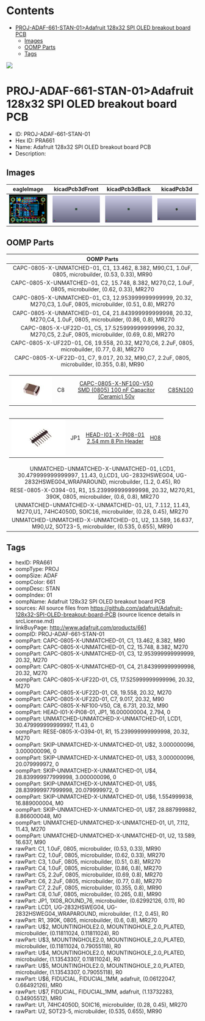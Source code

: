 



Contents
========

* [PROJ-ADAF-661-STAN-01>Adafruit 128x32 SPI OLED breakout board PCB](#proj-adaf-661-stan-01adafruit-128x32-spi-oled-breakout-board-pcb)
	* [Images](#images)
	* [OOMP Parts](#oomp-parts)
	* [Tags](#tags)
  
![][im]
# PROJ-ADAF-661-STAN-01>Adafruit 128x32 SPI OLED breakout board PCB

- ID: PROJ-ADAF-661-STAN-01
- Hex ID: PRA661
- Name: Adafruit 128x32 SPI OLED breakout board PCB
- Description: 

## Images
  
  

|eagleImage|kicadPcb3dFront|kicadPcb3dBack|kicadPcb3d|
| :---: | :---: | :---: | :---: |
|[![eagleImage](eagleImage_140.png)](eagleImage_600.png)|[![kicadPcb3dFront](kicadPcb3dFront_140.png)](kicadPcb3dFront_600.png)|[![kicadPcb3dBack](kicadPcb3dBack_140.png)](kicadPcb3dBack_600.png)|[![kicadPcb3d](kicadPcb3d_140.png)](kicadPcb3d_600.png)|

## OOMP Parts
  

|OOMP Parts|
| :---: |
|CAPC-0805-X-UNMATCHED-01, C1, 13.462, 8.382, M90,C1, 1.0uF, 0805, microbuilder, (0.53, 0.33), MR90|
|CAPC-0805-X-UNMATCHED-01, C2, 15.748, 8.382, M270,C2, 1.0uF, 0805, microbuilder, (0.62, 0.33), MR270|
|CAPC-0805-X-UNMATCHED-01, C3, 12.953999999999999, 20.32, M270,C3, 1.0uF, 0805, microbuilder, (0.51, 0.8), MR270|
|CAPC-0805-X-UNMATCHED-01, C4, 21.843999999999998, 20.32, M270,C4, 1.0uF, 0805, microbuilder, (0.86, 0.8), MR270|
|CAPC-0805-X-UF22D-01, C5, 17.525999999999996, 20.32, M270,C5, 2.2uF, 0805, microbuilder, (0.69, 0.8), MR270|
|CAPC-0805-X-UF22D-01, C6, 19.558, 20.32, M270,C6, 2.2uF, 0805, microbuilder, (0.77, 0.8), MR270|
|CAPC-0805-X-UF22D-01, C7, 9.017, 20.32, M90,C7, 2.2uF, 0805, microbuilder, (0.355, 0.8), MR90|
|<table><tr><td>![CAPC-0805-X-NF100-V50](https://raw.githubusercontent.com/oomlout/oomlout_OOMP_parts/main/CAPC-0805-X-NF100-V50/image_140.jpg)</td><td> C8</td><td>[CAPC-0805-X-NF100-V50<br>SMD (0805) 100 nF Capacitor (Ceramic) 50v](https://github.com/oomlout/oomlout_OOMP_parts/tree/main/CAPC-0805-X-NF100-V50/)</td><td>[C85N100](https://github.com/oomlout/oomlout_OOMP_parts/tree/main/CAPC-0805-X-NF100-V50/)</td></tr></table>|
|<table><tr><td>![HEAD-I01-X-PI08-01](https://raw.githubusercontent.com/oomlout/oomlout_OOMP_parts/main/HEAD-I01-X-PI08-01/image_140.jpg)</td><td> JP1</td><td>[HEAD-I01-X-PI08-01<br>2.54 mm 8 Pin Header](https://github.com/oomlout/oomlout_OOMP_parts/tree/main/HEAD-I01-X-PI08-01/)</td><td>[H08](https://github.com/oomlout/oomlout_OOMP_parts/tree/main/HEAD-I01-X-PI08-01/)</td></tr></table>|
|UNMATCHED-UNMATCHED-X-UNMATCHED-01, LCD1, 30.479999999999997, 11.43, 0,LCD1, UG-2832HSWEG04, UG-2832HSWEG04_WRAPAROUND, microbuilder, (1.2, 0.45), R0|
|RESE-0805-X-O394-01, R1, 15.239999999999998, 20.32, M270,R1, 390K, 0805, microbuilder, (0.6, 0.8), MR270|
|UNMATCHED-UNMATCHED-X-UNMATCHED-01, U1, 7.112, 11.43, M270,U1, 74HC4050D, SOIC16, microbuilder, (0.28, 0.45), MR270|
|UNMATCHED-UNMATCHED-X-UNMATCHED-01, U2, 13.589, 16.637, M90,U2, SOT23-5, microbuilder, (0.535, 0.655), MR90|

## Tags

- hexID: PRA661
- oompType: PROJ
- oompSize: ADAF
- oompColor: 661
- oompDesc: STAN
- oompIndex: 01
- oompName: Adafruit 128x32 SPI OLED breakout board PCB
- sources: All source files from https://github.com/adafruit/Adafruit-128x32-SPI-OLED-breakout-board-PCB (source licence details in srcLicense.md)
- linkBuyPage: http://www.adafruit.com/products/661
- oompID: PROJ-ADAF-661-STAN-01
- oompPart: CAPC-0805-X-UNMATCHED-01, C1, 13.462, 8.382, M90
- oompPart: CAPC-0805-X-UNMATCHED-01, C2, 15.748, 8.382, M270
- oompPart: CAPC-0805-X-UNMATCHED-01, C3, 12.953999999999999, 20.32, M270
- oompPart: CAPC-0805-X-UNMATCHED-01, C4, 21.843999999999998, 20.32, M270
- oompPart: CAPC-0805-X-UF22D-01, C5, 17.525999999999996, 20.32, M270
- oompPart: CAPC-0805-X-UF22D-01, C6, 19.558, 20.32, M270
- oompPart: CAPC-0805-X-UF22D-01, C7, 9.017, 20.32, M90
- oompPart: CAPC-0805-X-NF100-V50, C8, 6.731, 20.32, M90
- oompPart: HEAD-I01-X-PI08-01, JP1, 16.000000004, 2.794, 0
- oompPart: UNMATCHED-UNMATCHED-X-UNMATCHED-01, LCD1, 30.479999999999997, 11.43, 0
- oompPart: RESE-0805-X-O394-01, R1, 15.239999999999998, 20.32, M270
- oompPart: SKIP-UNMATCHED-X-UNMATCHED-01, U$2, 3.000000096, 3.000000096, 0
- oompPart: SKIP-UNMATCHED-X-UNMATCHED-01, U$3, 3.000000096, 20.079999972, 0
- oompPart: SKIP-UNMATCHED-X-UNMATCHED-01, U$4, 28.839999977999998, 3.000000096, 0
- oompPart: SKIP-UNMATCHED-X-UNMATCHED-01, U$5, 28.839999977999998, 20.079999972, 0
- oompPart: SKIP-UNMATCHED-X-UNMATCHED-01, U$6, 1.554999938, 16.889000004, M0
- oompPart: SKIP-UNMATCHED-X-UNMATCHED-01, U$7, 28.887999882, 8.866000048, M0
- oompPart: UNMATCHED-UNMATCHED-X-UNMATCHED-01, U1, 7.112, 11.43, M270
- oompPart: UNMATCHED-UNMATCHED-X-UNMATCHED-01, U2, 13.589, 16.637, M90
- rawPart: C1, 1.0uF, 0805, microbuilder, (0.53, 0.33), MR90
- rawPart: C2, 1.0uF, 0805, microbuilder, (0.62, 0.33), MR270
- rawPart: C3, 1.0uF, 0805, microbuilder, (0.51, 0.8), MR270
- rawPart: C4, 1.0uF, 0805, microbuilder, (0.86, 0.8), MR270
- rawPart: C5, 2.2uF, 0805, microbuilder, (0.69, 0.8), MR270
- rawPart: C6, 2.2uF, 0805, microbuilder, (0.77, 0.8), MR270
- rawPart: C7, 2.2uF, 0805, microbuilder, (0.355, 0.8), MR90
- rawPart: C8, 0.1uF, 0805, microbuilder, (0.265, 0.8), MR90
- rawPart: JP1, 1X08_ROUND_76, microbuilder, (0.62992126, 0.11), R0
- rawPart: LCD1, UG-2832HSWEG04, UG-2832HSWEG04_WRAPAROUND, microbuilder, (1.2, 0.45), R0
- rawPart: R1, 390K, 0805, microbuilder, (0.6, 0.8), MR270
- rawPart: U$2, MOUNTINGHOLE2.0, MOUNTINGHOLE_2.0_PLATED, microbuilder, (0.11811024, 0.11811024), R0
- rawPart: U$3, MOUNTINGHOLE2.0, MOUNTINGHOLE_2.0_PLATED, microbuilder, (0.11811024, 0.79055118), R0
- rawPart: U$4, MOUNTINGHOLE2.0, MOUNTINGHOLE_2.0_PLATED, microbuilder, (1.13543307, 0.11811024), R0
- rawPart: U$5, MOUNTINGHOLE2.0, MOUNTINGHOLE_2.0_PLATED, microbuilder, (1.13543307, 0.79055118), R0
- rawPart: U$6, FIDUCIAL, FIDUCIAL_1MM, adafruit, (0.06122047, 0.66492126), MR0
- rawPart: U$7, FIDUCIAL, FIDUCIAL_1MM, adafruit, (1.13732283, 0.34905512), MR0
- rawPart: U1, 74HC4050D, SOIC16, microbuilder, (0.28, 0.45), MR270
- rawPart: U2, SOT23-5, microbuilder, (0.535, 0.655), MR90



[im]: kicadPcb3d_450.png
